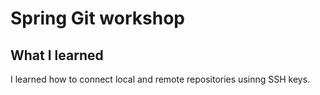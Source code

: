 # Spring Git workshop
## What I learned
I learned how to connect local and remote repositories usinng SSH keys.

